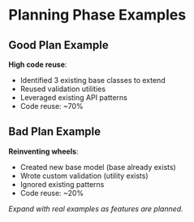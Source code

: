 # Planning Phase Examples

## Good Plan Example

**High code reuse**:
- Identified 3 existing base classes to extend
- Reused validation utilities
- Leveraged existing API patterns
- Code reuse: ~70%

## Bad Plan Example

**Reinventing wheels**:
- Created new base model (base already exists)
- Wrote custom validation (utility exists)
- Ignored existing patterns
- Code reuse: ~20%

_Expand with real examples as features are planned._
